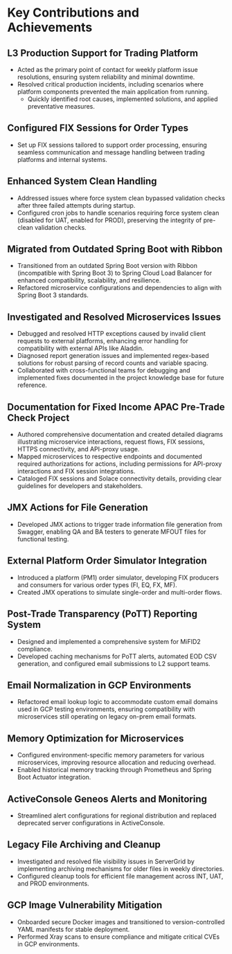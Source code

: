 # Key Contributions and Achievements

## L3 Production Support for Trading Platform
- Acted as the primary point of contact for weekly platform issue resolutions, ensuring system reliability and minimal downtime.
- Resolved critical production incidents, including scenarios where platform components prevented the main application from running. 
  - Quickly identified root causes, implemented solutions, and applied preventative measures.

## Configured FIX Sessions for Order Types
- Set up FIX sessions tailored to support order processing, ensuring seamless communication and message handling between trading platforms and internal systems.

## Enhanced System Clean Handling
- Addressed issues where force system clean bypassed validation checks after three failed attempts during startup.
- Configured cron jobs to handle scenarios requiring force system clean (disabled for UAT, enabled for PROD), preserving the integrity of pre-clean validation checks.

## Migrated from Outdated Spring Boot with Ribbon
- Transitioned from an outdated Spring Boot version with Ribbon (incompatible with Spring Boot 3) to Spring Cloud Load Balancer for enhanced compatibility, scalability, and resilience.
- Refactored microservice configurations and dependencies to align with Spring Boot 3 standards.

## Investigated and Resolved Microservices Issues
- Debugged and resolved HTTP exceptions caused by invalid client requests to external platforms, enhancing error handling for compatibility with external APIs like Aladdin.
- Diagnosed report generation issues and implemented regex-based solutions for robust parsing of record counts and variable spacing.
- Collaborated with cross-functional teams for debugging and implemented fixes documented in the project knowledge base for future reference.

## Documentation for Fixed Income APAC Pre-Trade Check Project
- Authored comprehensive documentation and created detailed diagrams illustrating microservice interactions, request flows, FIX sessions, HTTPS connectivity, and API-proxy usage.
- Mapped microservices to respective endpoints and documented required authorizations for actions, including permissions for API-proxy interactions and FIX session integrations.
- Cataloged FIX sessions and Solace connectivity details, providing clear guidelines for developers and stakeholders.

## JMX Actions for File Generation
- Developed JMX actions to trigger trade information file generation from Swagger, enabling QA and BA testers to generate MFOUT files for functional testing.

## External Platform Order Simulator Integration
- Introduced a platform (PM1) order simulator, developing FIX producers and consumers for various order types (FI, EQ, FX, MF).
- Created JMX operations to simulate single-order and multi-order flows.

## Post-Trade Transparency (PoTT) Reporting System
- Designed and implemented a comprehensive system for MiFID2 compliance.
- Developed caching mechanisms for PoTT alerts, automated EOD CSV generation, and configured email submissions to L2 support teams.

## Email Normalization in GCP Environments
- Refactored email lookup logic to accommodate custom email domains used in GCP testing environments, ensuring compatibility with microservices still operating on legacy on-prem email formats.

## Memory Optimization for Microservices
- Configured environment-specific memory parameters for various microservices, improving resource allocation and reducing overhead.
- Enabled historical memory tracking through Prometheus and Spring Boot Actuator integration.

## ActiveConsole Geneos Alerts and Monitoring
- Streamlined alert configurations for regional distribution and replaced deprecated server configurations in ActiveConsole.

## Legacy File Archiving and Cleanup
- Investigated and resolved file visibility issues in ServerGrid by implementing archiving mechanisms for older files in weekly directories.
- Configured cleanup tools for efficient file management across INT, UAT, and PROD environments.

## GCP Image Vulnerability Mitigation
- Onboarded secure Docker images and transitioned to version-controlled YAML manifests for stable deployment.
- Performed Xray scans to ensure compliance and mitigate critical CVEs in GCP environments.
